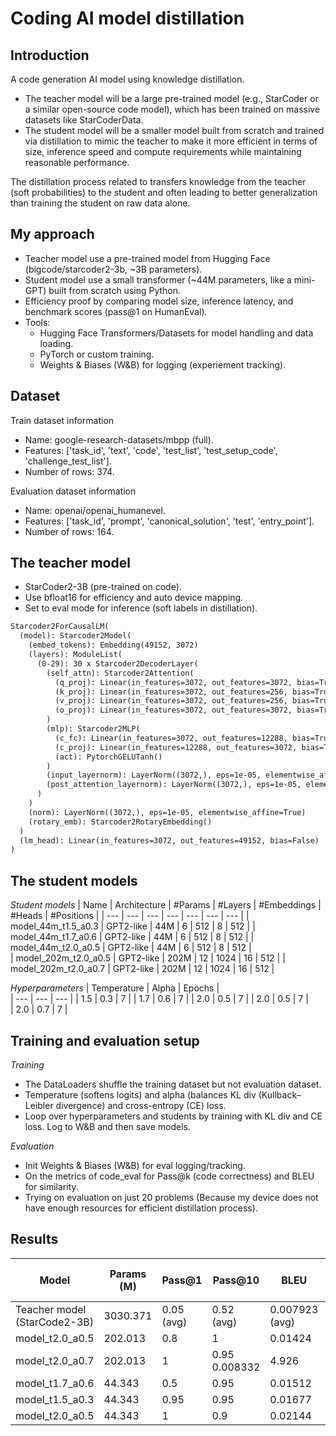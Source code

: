 # Coding AI model distillation

## Introduction
A code generation AI model using knowledge distillation. 
- The teacher model will be a large pre-trained model (e.g., StarCoder or a similar open-source code model), which has been trained on massive datasets like StarCoderData. 
- The student model will be a smaller model built from scratch and trained via distillation to mimic the teacher to make it more efficient in terms of size, inference speed and compute requirements while maintaining reasonable performance.

The distillation process related to transfers knowledge from the teacher (soft probabilities) to the student and often leading to better generalization than training the student on raw data alone. 

## My approach
- Teacher model use a pre-trained model from Hugging Face (bigcode/starcoder2-3b, ~3B parameters).
- Student model use a small transformer (~44M parameters, like a mini-GPT) built from scratch using Python.
- Efficiency proof by comparing model size, inference latency, and benchmark scores (pass@1 on HumanEval).
- Tools:
    - Hugging Face Transformers/Datasets for model handling and data loading.
    - PyTorch or custom training.
    - Weights & Biases (W&B) for logging (experiement tracking).
 
## Dataset
Train dataset information
- Name: google-research-datasets/mbpp (full).
- Features: ['task_id', 'text', 'code', 'test_list', 'test_setup_code', 'challenge_test_list'].
- Number of rows: 374.

Evaluation dataset information
- Name: openai/openai_humanevel.
- Features: ['task_id', 'prompt', 'canonical_solution', 'test', 'entry_point'].
- Number of rows: 164.

## The teacher model
- StarCoder2-3B (pre-trained on code).
- Use bfloat16 for efficiency and auto device mapping.
- Set to eval mode for inference (soft labels in distillation).
```markdown
Starcoder2ForCausalLM(
  (model): Starcoder2Model(
    (embed_tokens): Embedding(49152, 3072)
    (layers): ModuleList(
      (0-29): 30 x Starcoder2DecoderLayer(
        (self_attn): Starcoder2Attention(
          (q_proj): Linear(in_features=3072, out_features=3072, bias=True)
          (k_proj): Linear(in_features=3072, out_features=256, bias=True)
          (v_proj): Linear(in_features=3072, out_features=256, bias=True)
          (o_proj): Linear(in_features=3072, out_features=3072, bias=True)
        )
        (mlp): Starcoder2MLP(
          (c_fc): Linear(in_features=3072, out_features=12288, bias=True)
          (c_proj): Linear(in_features=12288, out_features=3072, bias=True)
          (act): PytorchGELUTanh()
        )
        (input_layernorm): LayerNorm((3072,), eps=1e-05, elementwise_affine=True)
        (post_attention_layernorm): LayerNorm((3072,), eps=1e-05, elementwise_affine=True)
      )
    )
    (norm): LayerNorm((3072,), eps=1e-05, elementwise_affine=True)
    (rotary_emb): Starcoder2RotaryEmbedding()
  )
  (lm_head): Linear(in_features=3072, out_features=49152, bias=False)
)
```

## The student models

*Student models*
| Name | Architecture | #Params | #Layers | #Embeddings | #Heads | #Positions | 
| --- | --- | --- | --- | --- | --- | --- |
| model_44m_t1.5_a0.3 | GPT2-like | 44M |  6 | 512 | 8 | 512 | 
| model_44m_t1.7_a0.6 | GPT2-like | 44M | 6 | 512 | 8 | 512 | 
| model_44m_t2.0_a0.5 | GPT2-like | 44M | 6 | 512 | 8 | 512 |    
| model_202m_t2.0_a0.5 | GPT2-like | 202M | 12 | 1024 | 16 | 512 |
| model_202m_t2.0_a0.7 | GPT2-like | 202M | 12 | 1024 | 16 | 512 | 

*Hyperparameters*
| Temperature | Alpha | Epochs |  
| --- | --- | --- |
| 1.5 | 0.3 | 7 | 
| 1.7 | 0.6 | 7 | 
| 2.0 | 0.5 | 7 |
| 2.0 | 0.5 | 7 |  
| 2.0 | 0.7 | 7 |

## Training and evaluation setup
*Training*
- The DataLoaders shuffle the training dataset but not evaluation dataset.
- Temperature (softens logits) and alpha (balances KL div (Kullback–Leibler divergence) and cross-entropy (CE) loss.
- Loop over hyperparameters and students by training with KL div and CE loss. Log to W&B and then save models.

*Evaluation*
- Init Weights & Biases (W&B) for eval logging/tracking.
- On the metrics of code_eval for Pass@k (code correctness) and BLEU for similarity.
- Trying on evaluation on just 20 problems (Because my device does not have enough resources for efficient distillation process).

## Results
| Model | Params (M) | Pass@1 | Pass@10 | BLEU | Avg Latency (s) |
| --- | --- | --- | ---- | --- | --- |
| Teacher model (StarCode2-3B) | 3030.371 | 0.05 (avg) | 0.52 (avg) | 0.007923 (avg) | 52.448 |
| model_t2.0_a0.5 | 202.013 | 0.8 | 1 | 0.01424 | 4.725 |
| model_t2.0_a0.7 | 202.013 | 1 | 0.95 0.008332 | 4.926 |
| model_t1.7_a0.6 | 44.343 | 0.5 | 0.95 | 0.01512 | 2.489 | 
| model_t1.5_a0.3 | 44.343 | 0.95 | 0.95 | 0.01677 | 2.478 |
| model_t2.0_a0.5 | 44.343 | 1 | 0.9 | 0.02144 | 2.491 |




